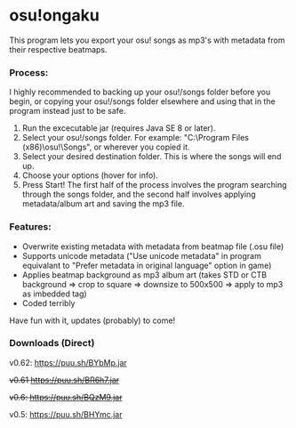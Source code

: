 # osu!ongaku
This program lets you export your osu! songs as mp3's with metadata from their respective beatmaps.


### Process:

I highly recommended to backing up your osu!/songs folder before you begin, or copying your osu!/songs folder elsewhere and using that in the program instead just to be safe.

1. Run the excecutable jar (requires Java SE 8 or later).
2. Select your osu!/songs folder. For example: "C:\Program Files (x86)\osu!\Songs", or wherever you copied it.
3. Select your desired destination folder. This is where the songs will end up.
4. Choose your options (hover for info).
5. Press Start! The first half of the process involves the program searching through the songs folder, and the second half involves applying metadata/album art and saving the mp3 file.


### Features:
- Overwrite existing metadata with metadata from beatmap file (.osu file)
- Supports unicode metadata ("Use unicode metadata" in program equivalant to "Prefer metadata in original language" option in game)
- Applies beatmap background as mp3 album art (takes STD or CTB background => crop to square => downsize to 500x500 => apply to mp3 as imbedded tag)
- Coded terribly

Have fun with it, updates (probably) to come!


### Downloads (Direct)
v0.62: https://puu.sh/BYbMp.jar

~~v0.61 https://puu.sh/BR6h7.jar~~

~~v0.6: https://puu.sh/BQzM9.jar~~

v0.5: https://puu.sh/BHYmc.jar
